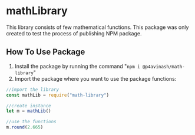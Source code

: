 # mathLibrary

This library consists of few mathematical functions. This package was only created to test the process of publishing NPM package.

## How To Use Package

1. Install the package by running the command "`npm i @p4avinash/math-library`"
2. Import the package where you want to use the package functions:

```javascript
//import the library
const mathLib = require("math-library")

//create instance
let m = mathLib()

//use the functions
m.round(2.665)
```
